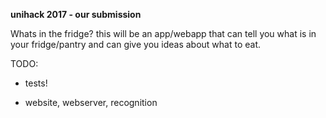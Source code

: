 
**unihack 2017 - our submission**

Whats in the fridge?
this will be an app/webapp that can tell you what is in your fridge/pantry and can give you ideas about what to eat.

TODO:
- tests!
+ website, webserver, recognition

